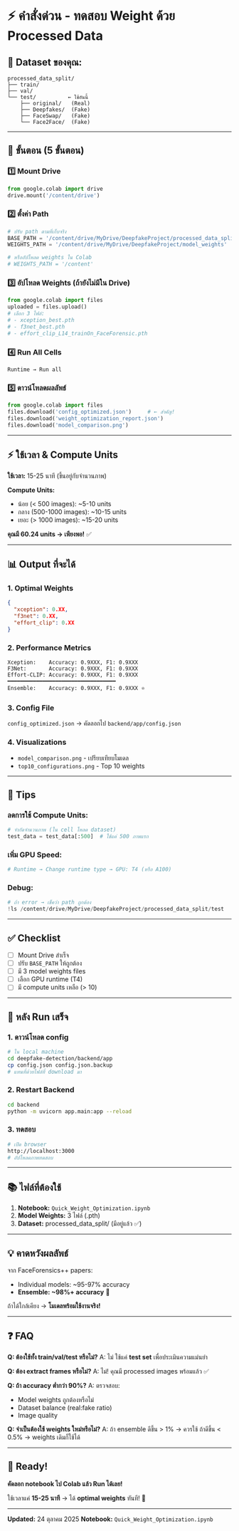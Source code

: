 # ⚡ คำสั่งด่วน - ทดสอบ Weight ด้วย Processed Data

## 📁 Dataset ของคุณ:
```
processed_data_split/
├── train/
├── val/
└── test/          ← ใช้อันนี้
    ├── original/   (Real)
    ├── Deepfakes/  (Fake)
    ├── FaceSwap/   (Fake)
    └── Face2Face/  (Fake)
```

---

## 🚀 ขั้นตอน (5 ขั้นตอน)

### 1️⃣ Mount Drive
```python
from google.colab import drive
drive.mount('/content/drive')
```

### 2️⃣ ตั้งค่า Path
```python
# ปรับ path ตามที่เก็บจริง
BASE_PATH = '/content/drive/MyDrive/DeepfakeProject/processed_data_split'
WEIGHTS_PATH = '/content/drive/MyDrive/DeepfakeProject/model_weights'

# หรืออัปโหลด weights ใน Colab
# WEIGHTS_PATH = '/content'
```

### 3️⃣ อัปโหลด Weights (ถ้ายังไม่มีใน Drive)
```python
from google.colab import files
uploaded = files.upload()
# เลือก 3 ไฟล์:
# - xception_best.pth
# - f3net_best.pth
# - effort_clip_L14_trainOn_FaceForensic.pth
```

### 4️⃣ Run All Cells
```
Runtime → Run all
```

### 5️⃣ ดาวน์โหลดผลลัพธ์
```python
from google.colab import files
files.download('config_optimized.json')     # ← สำคัญ!
files.download('weight_optimization_report.json')
files.download('model_comparison.png')
```

---

## ⚡ ใช้เวลา & Compute Units

**ใช้เวลา:** 15-25 นาที (ขึ้นอยู่กับจำนวนภาพ)

**Compute Units:**
- น้อย (< 500 images): ~5-10 units
- กลาง (500-1000 images): ~10-15 units
- เยอะ (> 1000 images): ~15-20 units

**คุณมี 60.24 units → เพียงพอ!** ✅

---

## 📊 Output ที่จะได้

### 1. **Optimal Weights**
```json
{
  "xception": 0.XX,
  "f3net": 0.XX,
  "effort_clip": 0.XX
}
```

### 2. **Performance Metrics**
```
Xception:    Accuracy: 0.9XXX, F1: 0.9XXX
F3Net:       Accuracy: 0.9XXX, F1: 0.9XXX
Effort-CLIP: Accuracy: 0.9XXX, F1: 0.9XXX
━━━━━━━━━━━━━━━━━━━━━━━━━━━━━━━━━━
Ensemble:    Accuracy: 0.9XXX, F1: 0.9XXX ⭐
```

### 3. **Config File**
`config_optimized.json` → คัดลอกไป `backend/app/config.json`

### 4. **Visualizations**
- `model_comparison.png` - เปรียบเทียบโมเดล
- `top10_configurations.png` - Top 10 weights

---

## 🔧 Tips

### ลดการใช้ Compute Units:
```python
# จำกัดจำนวนภาพ (ใน cell โหลด dataset)
test_data = test_data[:500]  # ใช้แค่ 500 ภาพแรก
```

### เพิ่ม GPU Speed:
```python
# Runtime → Change runtime type → GPU: T4 (หรือ A100)
```

### Debug:
```python
# ถ้า error → เช็คว่า path ถูกต้อง
!ls /content/drive/MyDrive/DeepfakeProject/processed_data_split/test
```

---

## ✅ Checklist

- [ ] Mount Drive สำเร็จ
- [ ] ปรับ `BASE_PATH` ให้ถูกต้อง
- [ ] มี 3 model weights files
- [ ] เลือก GPU runtime (T4)
- [ ] มี compute units เหลือ (> 10)

---

## 🎯 หลัง Run เสร็จ

### 1. ดาวน์โหลด config
```bash
# ใน local machine
cd deepfake-detection/backend/app
cp config.json config.json.backup
# แทนที่ด้วยไฟล์ที่ download มา
```

### 2. Restart Backend
```bash
cd backend
python -m uvicorn app.main:app --reload
```

### 3. ทดสอบ
```bash
# เปิด browser
http://localhost:3000
# อัปโหลดภาพทดสอบ
```

---

## 📚 ไฟล์ที่ต้องใช้

1. **Notebook:** `Quick_Weight_Optimization.ipynb`
2. **Model Weights:** 3 ไฟล์ (.pth)
3. **Dataset:** processed_data_split/ (มีอยู่แล้ว ✅)

---

## 💡 คาดหวังผลลัพธ์

จาก FaceForensics++ papers:
- Individual models: ~95-97% accuracy
- **Ensemble: ~98%+ accuracy** 🎯

ถ้าได้ใกล้เคียง → **โมเดลพร้อมใช้งานจริง!**

---

## ❓ FAQ

**Q: ต้องใช้ทั้ง train/val/test หรือไม่?**
A: ไม่ ใช้แค่ **test set** เพื่อประเมินความแม่นยำ

**Q: ต้อง extract frames หรือไม่?**
A: ไม่! คุณมี processed images พร้อมแล้ว ✅

**Q: ถ้า accuracy ต่ำกว่า 90%?**
A: ตรวจสอบ:
- Model weights ถูกต้องหรือไม่
- Dataset balance (real:fake ratio)
- Image quality

**Q: จำเป็นต้องใช้ weights ใหม่หรือไม่?**
A: ถ้า ensemble ดีขึ้น > 1% → ควรใช้
   ถ้าดีขึ้น < 0.5% → weights เดิมก็ใช้ได้

---

## 🚀 Ready!

**คัดลอก notebook ไป Colab แล้ว Run ได้เลย!**

ใช้เวลาแค่ **15-25 นาที** → ได้ **optimal weights** ทันที! 🎉

---

**Updated:** 24 ตุลาคม 2025
**Notebook:** `Quick_Weight_Optimization.ipynb`
